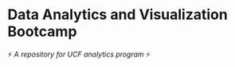 # Data Analytics and Visualization Bootcamp

:zap: *A repository for UCF analytics program* :zap: 

